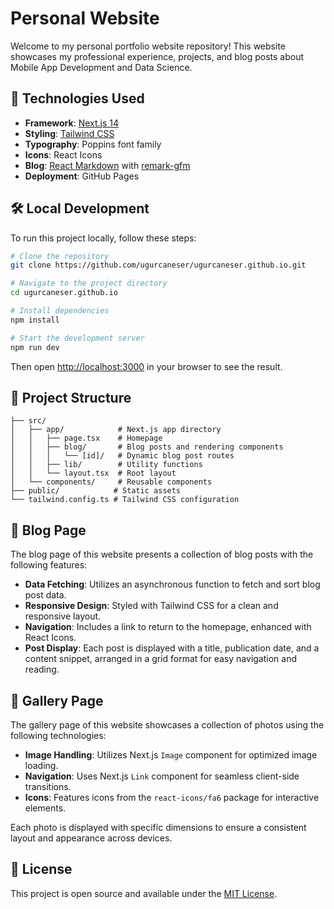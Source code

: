 # Personal Website

Welcome to my personal portfolio website repository! This website showcases my professional experience, projects, and blog posts about Mobile App Development and Data Science.

## 🚀 Technologies Used

- **Framework**: [Next.js 14](https://nextjs.org/)
- **Styling**: [Tailwind CSS](https://tailwindcss.com/)
- **Typography**: Poppins font family
- **Icons**: React Icons
- **Blog**: [React Markdown](https://github.com/remarkjs/react-markdown) with [remark-gfm](https://github.com/remarkjs/remark-gfm)
- **Deployment**: GitHub Pages

## 🛠️ Local Development

To run this project locally, follow these steps:

```bash
# Clone the repository
git clone https://github.com/ugurcaneser/ugurcaneser.github.io.git

# Navigate to the project directory
cd ugurcaneser.github.io

# Install dependencies
npm install

# Start the development server
npm run dev
```

Then open [http://localhost:3000](http://localhost:3000) in your browser to see the result.

## 📝 Project Structure

```
├── src/
│   ├── app/            # Next.js app directory
│   │   ├── page.tsx    # Homepage
│   │   ├── blog/       # Blog posts and rendering components
│   │   │   └── [id]/   # Dynamic blog post routes
│   │   ├── lib/        # Utility functions
│   │   └── layout.tsx  # Root layout
│   └── components/     # Reusable components
├── public/            # Static assets
└── tailwind.config.ts # Tailwind CSS configuration
```
## 📝 Blog Page

The blog page of this website presents a collection of blog posts with the following features:

- **Data Fetching**: Utilizes an asynchronous function to fetch and sort blog post data.
- **Responsive Design**: Styled with Tailwind CSS for a clean and responsive layout.
- **Navigation**: Includes a link to return to the homepage, enhanced with React Icons.
- **Post Display**: Each post is displayed with a title, publication date, and a content snippet, arranged in a grid format for easy navigation and reading.

## 📸 Gallery Page

The gallery page of this website showcases a collection of photos using the following technologies:

- **Image Handling**: Utilizes Next.js `Image` component for optimized image loading.
- **Navigation**: Uses Next.js `Link` component for seamless client-side transitions.
- **Icons**: Features icons from the `react-icons/fa6` package for interactive elements.

Each photo is displayed with specific dimensions to ensure a consistent layout and appearance across devices.

## 📄 License

This project is open source and available under the [MIT License](LICENSE).
